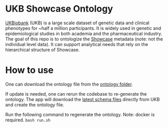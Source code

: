 # UKB Showcase Ontology

[UKBiobank](https://www.ukbiobank.ac.uk) (UKB) is a large scale dataset of genetic data and clinical phenotypes for ~half a million participants. It is widely used in genetic and epidemiological studies in both academia and the pharmaceutical industry. The goal of this repo is to ontologize the [Showcase](https://biobank.ndph.ox.ac.uk/showcase/) metadata (note: not the individual level data). It can support analytical needs that rely on the hierarchical structure of Showcase. 


# How to use
One can download the ontology file from the [ontology folder](data/ontology/ukb_showcase_ontology.ttl). 

If update is needed, one can rerun the codebase to re-generate the ontology. The app will download the [latest schema files](https://biobank.ndph.ox.ac.uk/showcase/download.cgi) directly from UKB and create the ontology file. 

Run the following command to regenerate the ontology. Note: docker is required. 
`
bash run.sh
`